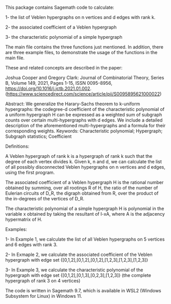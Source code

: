 This package contains Sagemath code to calculate:

1- the list of Veblen hypergraphs on n vertices and d edges with rank k.

2- the associated coefficient of a Veblen hypergraph

3- the characteristic polynomial of a simple hypergraph

The main file contains the three functions just mentioned. In addition, there are three example files, to demonstrate the usage of the functions in the main file. 

These and related concepts are described in the paper:

Joshua Cooper and Gregory Clark:
Journal of Combinatorial Theory, Series B,
Volume 149,
2021,
Pages 1-15,
ISSN 0095-8956,
https://doi.org/10.1016/j.jctb.2021.01.002.
(https://www.sciencedirect.com/science/article/pii/S0095895621000022)

Abstract: We generalize the Harary-Sachs theorem to k-uniform hypergraphs: the codegree-d coefficient of the characteristic polynomial of a uniform hypergraph H can be expressed as a weighted sum of subgraph counts over certain multi-hypergraphs with d edges. We include a detailed description of the aforementioned multi-hypergraphs and a formula for their corresponding weights.
Keywords: Characteristic polynomial; Hypergraph; Subgraph statistics; Coefficient

Definitions: 

A Veblen hypergraph of rank k is a hypergraph of rank k such that the degree of each vertex divides k. Given k, n and d, we can calculate the list of all possibly disconnected Veblen hypergraphs on n vertices and d edges, using the first program. 

The associated coefficient of a Veblen hypergraph H is the rational number obtained by summing, over all rootings R of H, the ratio of the number of Eulerian circuits of D_R, the digraph obtained from R, over the product of the in-degrees of the vertices of D_R. 

The characteristic polynomial of a simple hypergraph H is polynomial in the variable x obtained by taking the resultant of I-xA, where A is the adjacency hypermatrix of H. 

Examples:

1- In Example 1, we calculate the list of all Veblen hypergraphs on 5 vertices and 6 edges with rank 3.

2- In Exmaple 2, we calculate the associated coefficient of the Veblen hypergraph with edge set {[0,1,2],[0,1,2],[0,1,2],[1,2,3],[1,2,3],[1,2,3]}

3- In Example 3, we calculate the characteristic polynomial of the hypergraph with edge set {[0,1,2],[0,1,3],[0,2,3],[1,2,3]} (the complete hypergraph of rank 3 on 4 vertices)

The code is written in Sagemath 9.7, which is available in WSL2 (Windows Subsystem for Linux) in Windows 11.
